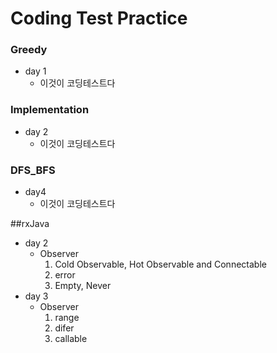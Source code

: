 # Coding Test Practice
### Greedy
- day 1
	- 이것이 코딩테스트다 
### Implementation
- day 2
	- 이것이 코딩테스트다 
### DFS_BFS
- day4
	- 이것이 코딩테스트다

##rxJava
- day 2
	- Observer
		1. Cold Observable, Hot Observable and Connectable
		2. error
		3. Empty, Never
- day 3
	- Observer
		1. range
		2. difer
		3. callable